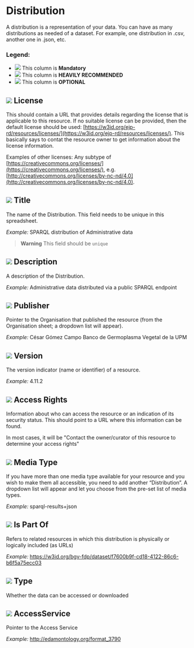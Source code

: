 # Distribution
A distribution is a representation of your data. You can have as many distributions as
needed of a dataset. For example, one distribution in .csv, another one in .json, etc.

### Legend:
- ![](https://placehold.jp/17/ff0000/000000/20x20.png?text=M) This column is **Mandatory**
- ![](https://placehold.jp/17/ea9999/000000/20x20.png?text=R) This column is **HEAVILY RECOMMENDED**
- ![](https://placehold.jp/17/ffffff/000000/20x20.png?text=O) This column is **OPTIONAL**

## ![](https://placehold.jp/17/ff0000/000000/20x20.png?text=M) License
This should contain a URL that provides details regarding the license that is applicable to this resource.
If no suitable license can be provided, then the default license should be used:
[https://w3id.org/ejp-rd/resources/licenses/](https://w3id.org/ejp-rd/resources/licenses/). This basically says to contat the resource owner to get information about the license information.

 Examples of other licenses: 
Any subtype of [https://creativecommons.org/licenses/](https://creativecommons.org/licenses/),
e.g. [http://creativecommons.org/licenses/by-nc-nd/4.0](http://creativecommons.org/licenses/by-nc-nd/4.0).


## ![](https://placehold.jp/17/ff0000/000000/20x20.png?text=M) Title
The name of the Distribution. This field needs to be unique in this spreadsheet.

*Example:*
SPARQL distribution of Administrative data

> **Warning** This field should be `unique`




## ![](https://placehold.jp/17/ff0000/000000/20x20.png?text=M) Description
A description of the Distribution.

*Example:*
Administrative data distributed via a public SPARQL endpoint


## ![](https://placehold.jp/17/ff0000/000000/20x20.png?text=M) Publisher
Pointer to the Organisation that published the
resource (from the Organisation sheet; a dropdown list will appear).

*Example:*
César Gómez Campo Banco de Germoplasma Vegetal de la UPM



## ![](https://placehold.jp/17/ff0000/000000/20x20.png?text=M) Version 
The version indicator (name or identifier) of a
resource.

*Example:*
4.11.2

## ![](https://placehold.jp/17/ea9999/000000/20x20.png?text=R) Access Rights
Information about who can access the
resource or an indication of its security status.
This should point to a URL where this
information can be found. 

In most cases, it will be "Contact the owner/curator of this resource to determine your access rights"



## ![](https://placehold.jp/17/ffffff/000000/20x20.png?text=O) Media Type
If you have more than one media type
available for your resource and you wish to
make them all accessible, you need to add
another “Distribution”. A dropdown list will appear and let you choose from the pre-set list of media types.

*Example:*
sparql-results+json



## ![](https://placehold.jp/17/ffffff/000000/20x20.png?text=O) Is Part Of
Refers to related resources in which this
distribution is physically or logically included (as URLs)

*Example:*
https://w3id.org/bgv-fdp/dataset/f7600b9f-cd18-4122-86c6-b6f5a75ecc03




## ![](https://placehold.jp/17/ffffff/000000/20x20.png?text=O) Type
Whether the data can be accessed or downloaded

## ![](https://placehold.jp/17/ffffff/000000/20x20.png?text=O) AccessService

Pointer to the Access Service

*Example:*
http://edamontology.org/format_3790
